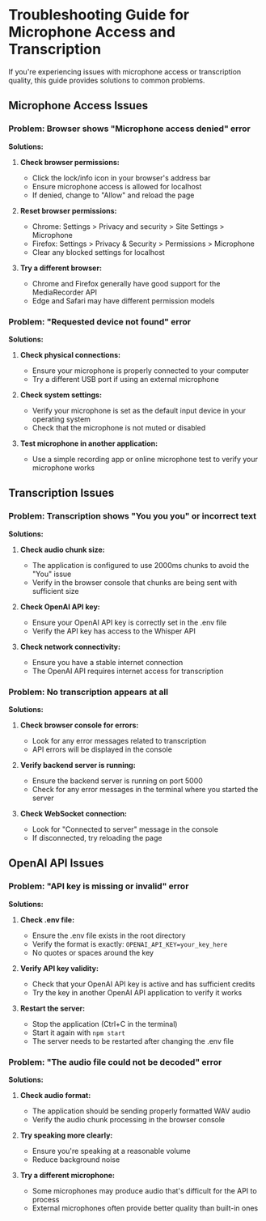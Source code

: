# Troubleshooting Guide for Microphone Access and Transcription

If you're experiencing issues with microphone access or transcription quality, this guide provides solutions to common problems.

## Microphone Access Issues

### Problem: Browser shows "Microphone access denied" error

**Solutions:**

1. **Check browser permissions:**
   - Click the lock/info icon in your browser's address bar
   - Ensure microphone access is allowed for localhost
   - If denied, change to "Allow" and reload the page

2. **Reset browser permissions:**
   - Chrome: Settings > Privacy and security > Site Settings > Microphone
   - Firefox: Settings > Privacy & Security > Permissions > Microphone
   - Clear any blocked settings for localhost

3. **Try a different browser:**
   - Chrome and Firefox generally have good support for the MediaRecorder API
   - Edge and Safari may have different permission models

### Problem: "Requested device not found" error

**Solutions:**

1. **Check physical connections:**
   - Ensure your microphone is properly connected to your computer
   - Try a different USB port if using an external microphone

2. **Check system settings:**
   - Verify your microphone is set as the default input device in your operating system
   - Check that the microphone is not muted or disabled

3. **Test microphone in another application:**
   - Use a simple recording app or online microphone test to verify your microphone works

## Transcription Issues

### Problem: Transcription shows "You you you" or incorrect text

**Solutions:**

1. **Check audio chunk size:**
   - The application is configured to use 2000ms chunks to avoid the "You" issue
   - Verify in the browser console that chunks are being sent with sufficient size

2. **Check OpenAI API key:**
   - Ensure your OpenAI API key is correctly set in the .env file
   - Verify the API key has access to the Whisper API

3. **Check network connectivity:**
   - Ensure you have a stable internet connection
   - The OpenAI API requires internet access for transcription

### Problem: No transcription appears at all

**Solutions:**

1. **Check browser console for errors:**
   - Look for any error messages related to transcription
   - API errors will be displayed in the console

2. **Verify backend server is running:**
   - Ensure the backend server is running on port 5000
   - Check for any error messages in the terminal where you started the server

3. **Check WebSocket connection:**
   - Look for "Connected to server" message in the console
   - If disconnected, try reloading the page

## OpenAI API Issues

### Problem: "API key is missing or invalid" error

**Solutions:**

1. **Check .env file:**
   - Ensure the .env file exists in the root directory
   - Verify the format is exactly: `OPENAI_API_KEY=your_key_here`
   - No quotes or spaces around the key

2. **Verify API key validity:**
   - Check that your OpenAI API key is active and has sufficient credits
   - Try the key in another OpenAI API application to verify it works

3. **Restart the server:**
   - Stop the application (Ctrl+C in the terminal)
   - Start it again with `npm start`
   - The server needs to be restarted after changing the .env file

### Problem: "The audio file could not be decoded" error

**Solutions:**

1. **Check audio format:**
   - The application should be sending properly formatted WAV audio
   - Verify the audio chunk processing in the browser console

2. **Try speaking more clearly:**
   - Ensure you're speaking at a reasonable volume
   - Reduce background noise

3. **Try a different microphone:**
   - Some microphones may produce audio that's difficult for the API to process
   - External microphones often provide better quality than built-in ones
